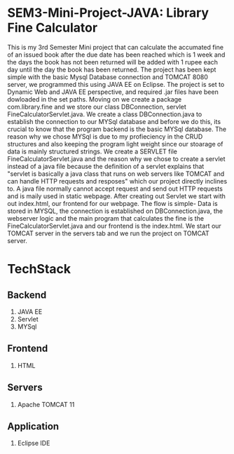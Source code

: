 # SEM3-Mini-Project-JAVA: Library Fine Calculator 
This is my 3rd Semester Mini project that can calculate the accumated fine of an issued book after the due date has been reached which is 1 week and the days the book has not been returned will be added with 1 rupee each day until the day the book has been returned.
The project has been kept simple with the basic Mysql Database connection and TOMCAT 8080 server, we programmed this using JAVA EE on Eclipse.
The project is set to Dynamic Web and JAVA EE perspective, and required .jar files have been dowloaded in the set paths.
Moving on we create a package com.library.fine and we store our class DBConnection, servlet FineCalculatorServlet.java.
We create a class DBConnection.java to establish the connection to our MYSql database and before we do this, its crucial to know that the program backend is the basic MYSql database. The reason why we chose MYSql is due to my profieciency in the CRUD structures and also keeping the program light weight since our stoarage of data is mainly structured strings.
We create a SERVLET file FineCalculatorServlet.java and the reason why we chose to create a servlet instead of a java file because the definition of a servlet explains that "servlet is basically a java class that runs on web servers like TOMCAT and can handle HTTP requests and resposes" which our project directly inclines to. A java file normally cannot accept request and send out HTTP requests and is maily used in static webpage.
After creating out Servlet we start with out index.html, our frontend for our webpage.
The flow is simple- Data is stored in MYSQL, the connection is established on DBConnection.java, the webserver logic and the main program that calculates the fine is the FineCalculatorServlet.java and our frontend is the index.html.
We start our TOMCAT server in the servers tab and we run the project on TOMCAT server.
# TechStack
## Backend
1. JAVA EE
2. Servlet
3. MYSql
## Frontend
1. HTML
## Servers
1. Apache TOMCAT 11
## Application
1. Eclipse IDE
